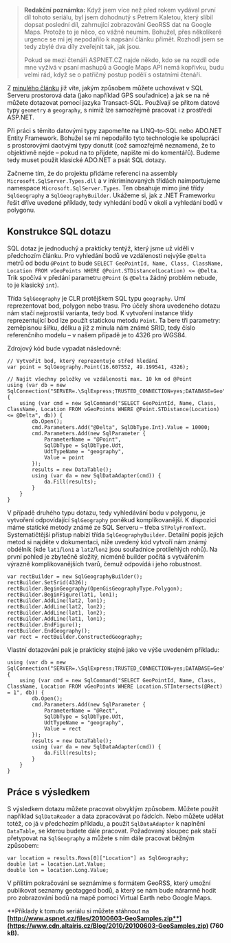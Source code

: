 <!-- dcterms:identifier = aspnetcz#335 -->
<!-- dcterms:title = Geografická data v .NET 2: Spatial typy v .NET -->
<!-- dcterms:abstract = Z minulého článku již víte, jakým způsobem můžete uchovávat v SQL Serveru prostorová data (jako například GPS souřadnice) a jak se na ně můžete dotazovat pomocí jazyka Transact-SQL. Používají se přitom datové typy geometry a geography, s nimiž lze samozřejmě pracovat i z prostředí ASP.NET, čemuž je věnován tento článek. -->
<!-- np9:categoryId = 1 -->
<!-- x4w:category = IT -->
<!-- np9:authorId = 1 -->
<!-- np9:authorEmail = michal.valasek@altairis.cz -->
<!-- dcterms:creator = Michal Altair Valášek -->
<!-- np9:serialId = 6 -->
<!-- x4w:serial = Geografická data v .NET -->
<!-- dcterms:created = 2011-09-13T02:39:04.457+02:00 -->
<!-- dcterms:date = 2011-09-15T08:00:00+02:00 -->
<!-- x4w:pictureWidth = 150 -->
<!-- x4w:pictureHeight = 150 -->
<!-- x4w:pictureUrl = /perex-pictures/20100603-geograficka-data-v-net-1-spatial-funkce-sql-serveru-2008.png -->

> **Redakční poznámka:** Když jsem více než před rokem vydával první díl tohoto seriálu, byl jsem dohodnutý s Petrem Kaletou, který slíbil dopsat poslední díl, zahrnující zobrazování GeoRSS dat na Google Maps. Protože to je něco, co vážně neumím. Bohužel, přes několikeré urgence se mi jej nepodařilo k napsání článku přimět. Rozhodl jsem se tedy zbylé dva díly zveřejnit tak, jak jsou.
> 
> Pokud se mezi čtenáři ASPNET.CZ najde někdo, kdo se na rozdíl ode mne vyžívá v psaní mashupů a Google Maps API nemá kopřivku, budu velmi rád, když se o patřičný postup podělí s ostatními čtenáři.

Z [minulého článku](http://www.aspnet.cz/articles/285-geograficka-data-v-net-1-spatial-funkce-sql-serveru-2008) již víte, jakým způsobem můžete uchovávat v SQL Serveru prostorová data (jako například GPS souřadnice) a jak se na ně můžete dotazovat pomocí jazyka Transact-SQL. Používají se přitom datové typy `geometry` a `geography`, s nimiž lze samozřejmě pracovat i z prostředí ASP.NET.

Při práci s těmito datovými typy zapomeňte na LINQ-to-SQL nebo ADO.NET Entity Framework. Bohužel se mi nepodařilo tyto technologie ke spolupráci s prostorovými daotvými typy donutit (což samozřejmě neznamená, že to objektivně nejde – pokud na to přijdete, napište mi do komentářů). Budeme tedy muset použít klasické ADO.NET a psát SQL dotazy.

Začneme tím, že do projektu přidáme referenci na assembly `Microsoft.SqlServer.Types.dll` a v inkriminovaných třídách naimportujeme namespace `Microsoft.SqlServer.Types`. Ten obsahuje mimo jiné třídy `SqlGeography` a `SqlGeographyBuilder`. Ukážeme si, jak z .NET Frameworku řešit dříve uvedené příklady, tedy vyhledání bodů v okolí a vyhledání bodů v polygonu.

## Konstrukce SQL dotazu

SQL dotaz je jednoduchý a prakticky tentýž, který jsme už viděli v předchozím článku. Pro vyhledání bodů ve vzdálenosti nejvýše `@Delta` metrů od bodu `@Point` to bude `SELECT GeoPointId, Name, Class, ClassName, Location FROM vGeoPoints WHERE @Point.STDistance(Location) <= @Delta`. Trik spočívá v předání parametru `@Point` (s `@Delta` žádný problém nebude, to je klasický `int`).

Třída `SqlGeography` je CLR protějškem SQL typu `geography`. Umí reprezentovat bod, polygon nebo trasu. Pro účely shora uvedeného dotazu nám stačí nejprostší varianta, tedy bod. K vytvoření instance třídy reprezentující bod lze použít statickou metodu `Point`. Ta bere tři parametry: zeměpisnou šířku, délku a již z minula nám známé SRID, tedy číslo referenčního modelu – v našem případě je to 4326 pro WGS84.

Zdrojový kód bude vypadat následovně:

    // Vytvořit bod, který reprezentuje střed hledání
    var point = SqlGeography.Point(16.607552, 49.199541, 4326);

    // Najít všechny položky ve vzdálenosti max. 10 km od @Point
    using (var db = new SqlConnection("SERVER=.\SqlExpress;TRUSTED_CONNECTION=yes;DATABASE=Geo") {
        using (var cmd = new SqlCommand("SELECT GeoPointId, Name, Class, ClassName, Location FROM vGeoPoints WHERE @Point.STDistance(Location) <= @Delta", db)) {
            db.Open();
            cmd.Parameters.Add("@Delta", SqlDbType.Int).Value = 10000;
            cmd.Parameters.Add(new SqlParameter {
                ParameterName = "@Point",
                SqlDbType = SqlDbType.Udt,
                UdtTypeName = "geography",
                Value = point
            });
            results = new DataTable();
            using (var da = new SqlDataAdapter(cmd)) {
                da.Fill(results);
            }
        }
    }

V případě druhého typu dotazu, tedy vyhledávání bodu v polygonu, je vytvoření odpovídající `SqlGeography` poněkud komplikovanější. K dispozici máme statické metody známé ze SQL Serveru – třeba `STPolyFromText`. Systematičtější přístup nabízí třída `SqlGeographyBuilder`. Detailní popis jejích metod si najděte v dokumentaci, níže uvedený kód vytvoří nám známý obdélník (kde `lat1`/`lon1` a `lat2`/`lon2` jsou souřadnice protilehlých rohů). Na první pohled je zbytečně složitý, nicméně builder počítá s vytvářením výrazně komplikovanějších tvarů, čemuž odpovídá i jeho robustnost.

    var rectBuilder = new SqlGeographyBuilder();
    rectBuilder.SetSrid(4326);
    rectBuilder.BeginGeography(OpenGisGeographyType.Polygon);
    rectBuilder.BeginFigure(lat1, lon1);
    rectBuilder.AddLine(lat2, lon1);
    rectBuilder.AddLine(lat2, lon2);
    rectBuilder.AddLine(lat1, lon2);
    rectBuilder.AddLine(lat1, lon1);
    rectBuilder.EndFigure();
    rectBuilder.EndGeography();
    var rect = rectBuilder.ConstructedGeography;

Vlastní dotazování pak je prakticky stejné jako ve výše uvedeném příkladu:

    using (var db = new SqlConnection("SERVER=.\SqlExpress;TRUSTED_CONNECTION=yes;DATABASE=Geo") {
        using (var cmd = new SqlCommand("SELECT GeoPointId, Name, Class, ClassName, Location FROM vGeoPoints WHERE Location.STIntersects(@Rect) = 1", db)) {
            db.Open();
            cmd.Parameters.Add(new SqlParameter {
                ParameterName = "@Rect",
                SqlDbType = SqlDbType.Udt,
                UdtTypeName = "geography",
                Value = rect
            });
            results = new DataTable();
            using (var da = new SqlDataAdapter(cmd)) {
                da.Fill(results);
            }
        }
    }

## Práce s výsledkem

S výsledkem dotazu můžete pracovat obvyklým způsobem. Můžete použít například `SqlDataReader` a data zpracovávat po řádcích. Nebo můžete udělat totéž, co já v předchozím příkladu, a použít `SqlDataAdapter` k naplnění `DataTable`, se kterou budete dále pracovat. Požadovaný sloupec pak stačí přetypovat na `SqlGeography` a můžete s ním dále pracovat běžným způsobem:

    var location = results.Rows[0]["Location"] as SqlGeography;
    double lat = location.Lat.Value;
    double lon = location.Long.Value;

V příštím pokračování se seznámíme s formátem GeoRSS, který umožní publikovat seznamy geotagged bodů, a který se nám bude náramně hodit pro zobrazování bodů na mapě pomocí Virtual Earth nebo Google Maps.

**Příklady k tomuto seriálu si můžete stáhnout na **[**http://www.aspnet.cz/files/20100603-GeoSamples.zip**](https://www.cdn.altairis.cz/Blog/2010/20100603-GeoSamples.zip)** (760 kB).**